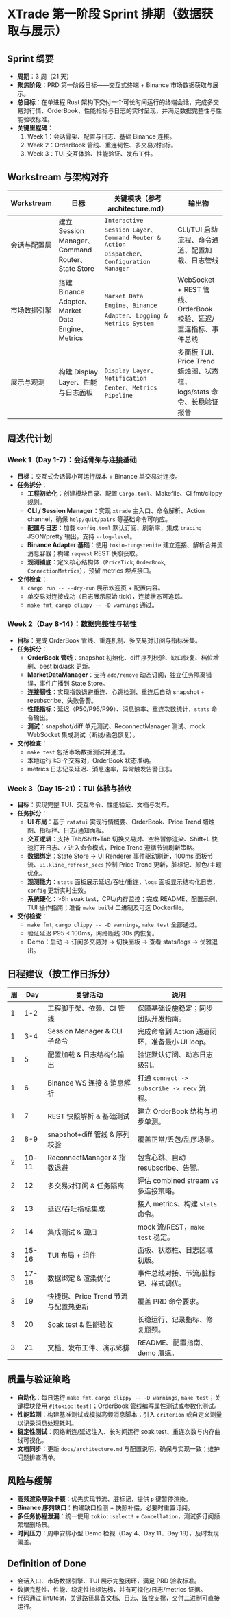 # XTrade 第一阶段 Sprint 排期（数据获取与展示）

## Sprint 纲要

- **周期**：3 周（21 天）
- **聚焦阶段**：PRD 第一阶段目标——交互式终端 + Binance 市场数据获取与展示。
- **总目标**：在单进程 Rust 架构下交付一个可长时间运行的终端会话，完成多交易对行情、OrderBook、性能指标与日志的实时呈现，并满足数据完整性与性能验收标准。
- **关键里程碑**：
  1. Week 1：会话骨架、配置与日志、基础 Binance 连接。
  2. Week 2：OrderBook 管线、重连韧性、多交易对指标。
  3. Week 3：TUI 交互体验、性能验证、发布工件。

## Workstream 与架构对齐

| Workstream | 目标 | 关键模块（参考 architecture.md） | 输出物 |
| --- | --- | --- | --- |
| 会话与配置层 | 建立 Session Manager、Command Router、State Store | `Interactive Session Layer`、`Command Router & Action Dispatcher`、`Configuration Manager` | CLI/TUI 启动流程、命令通道、配置加载、日志管线 |
| 市场数据引擎 | 搭建 Binance Adapter、Market Data Engine、Metrics | `Market Data Engine`、`Binance Adapter`、`Logging & Metrics System` | WebSocket + REST 管线、OrderBook 校验、延迟/重连指标、事件总线 |
| 展示与观测 | 构建 Display Layer、性能与日志面板 | `Display Layer`、`Notification Center`、`Metrics Pipeline` | 多面板 TUI、Price Trend 蜡烛图、状态栏、logs/stats 命令、长稳验证报告 |

## 周迭代计划

### Week 1（Day 1-7）：会话骨架与连接基础

- **目标**：交互式会话最小可运行版本 + Binance 单交易对连接。
- **任务拆分**：
  - **工程初始化**：创建模块目录、配置 `Cargo.toml`、Makefile、CI fmt/clippy 规则。
  - **CLI / Session Manager**：实现 `xtrade` 主入口、命令解析、Action channel，确保 `help/quit/pairs` 等基础命令可响应。
  - **配置与日志**：加载 `config.toml` 默认订阅、刷新率，集成 `tracing` JSON/pretty 输出，支持 `--log-level`。
  - **Binance Adapter 基础**：使用 `tokio-tungstenite` 建立连接、解析合并流消息容器；构建 `reqwest` REST 快照获取。
  - **观测铺底**：定义核心结构体（`PriceTick`, `OrderBook`, `ConnectionMetrics`），预留 metrics 埋点接口。
- **交付检查**：
  - `cargo run -- --dry-run` 展示欢迎页 + 配置内容。
  - 单交易对连接成功（日志展示原始 tick），连接状态可追踪。
  - `make fmt`, `cargo clippy -- -D warnings` 通过。

### Week 2（Day 8-14）：数据完整性与韧性

- **目标**：完成 OrderBook 管线、重连机制、多交易对订阅与指标采集。
- **任务拆分**：
  - **OrderBook 管线**：snapshot 初始化、diff 序列校验、缺口恢复、档位增删、best bid/ask 更新。
  - **MarketDataManager**：支持 `add/remove` 动态订阅，独立任务隔离错误，事件广播到 State Store。
  - **连接韧性**：实现指数退避重连、心跳检测、重连后自动 snapshot + resubscribe、失败告警。
  - **性能指标**：延迟（P50/P95/P99）、消息速率、重连次数统计，`stats` 命令输出。
  - **测试**：snapshot/diff 单元测试、ReconnectManager 测试、mock WebSocket 集成测试（断线/丢包恢复）。
- **交付检查**：
  - `make test` 包括市场数据测试并通过。
  - 本地运行 ≥3 个交易对，OrderBook 状态准确。
  - metrics 日志记录延迟、消息速率，异常触发告警日志。

### Week 3（Day 15-21）：TUI 体验与验收

- **目标**：实现完整 TUI、交互命令、性能验证、文档与发布。
- **任务拆分**：
  - **UI 布局**：基于 `ratatui` 实现行情概要、OrderBook、Price Trend 蜡烛图、指标栏、日志/通知面板。
  - **交互逻辑**：支持 Tab/Shift+Tab 切换交易对、空格暂停渲染、Shift+L 快速打开日志、`/` 进入命令模式，Price Trend 遵循节流刷新策略。
  - **数据绑定**：State Store → UI Renderer 事件驱动刷新，100ms 面板节流、`ui.kline_refresh_secs` 控制 Price Trend 更新，脏标记、颜色/主题优化。
  - **观测能力**：`stats` 面板展示延迟/吞吐/重连，`logs` 面板显示结构化日志，`config` 更新实时生效。
  - **系统硬化**：>6h soak test，CPU/内存监控；完成 README、配置示例、TUI 操作指南；准备 `make build` 二进制及可选 Dockerfile。
- **交付检查**：
  - `make fmt`, `cargo clippy -- -D warnings`, `make test` 全部通过。
  - 验证延迟 P95 < 100ms，网络断线 30s 内恢复。
  - Demo：启动 → 订阅多交易对 → 切换面板 → 查看 stats/logs → 优雅退出。

## 日程建议（按工作日拆分）

| 周 | Day | 关键活动 | 说明 |
| --- | --- | --- | --- |
| 1 | 1-2 | 工程脚手架、依赖、CI 管线 | 保障基础设施稳定；同步团队开发指南。 |
| 1 | 3-4 | Session Manager & CLI 子命令 | 完成命令到 Action 通道闭环，准备最小 UI loop。 |
| 1 | 5 | 配置加载 & 日志结构化输出 | 验证默认订阅、动态日志级别。 |
| 1 | 6 | Binance WS 连接 & 消息解析 | 打通 `connect -> subscribe -> recv` 流程。 |
| 1 | 7 | REST 快照解析 & 基础测试 | 建立 OrderBook 结构与初步单测。 |
| 2 | 8-9 | snapshot+diff 管线 & 序列校验 | 覆盖正常/丢包/乱序场景。 |
| 2 | 10-11 | ReconnectManager & 指数退避 | 包含心跳、自动 resubscribe、告警。 |
| 2 | 12 | 多交易对订阅 & 任务隔离 | 评估 combined stream vs 多连接策略。 |
| 2 | 13 | 延迟/吞吐指标集成 | 接入 metrics、构建 `stats` 命令。 |
| 2 | 14 | 集成测试 & 回归 | mock 流/REST，`make test` 稳定。 |
| 3 | 15-16 | TUI 布局 + 组件 | 面板、状态栏、日志区域初版。 |
| 3 | 17-18 | 数据绑定 & 渲染优化 | 事件总线对接、节流/脏标记、样式调优。 |
| 3 | 19 | 快捷键、Price Trend 节流与配置热更新 | 覆盖 PRD 命令要求。 |
| 3 | 20 | Soak test & 性能验收 | 长稳运行、记录指标、修复瓶颈。 |
| 3 | 21 | 文档、发布工件、演示彩排 | README、配置指南、demo 演练。 |

## 质量与验证策略

- **自动化**：每日运行 `make fmt`, `cargo clippy -- -D warnings`, `make test`；关键模块使用 `#[tokio::test]`；OrderBook 管线编写属性测试或参数化测试。
- **性能监测**：构建基准测试或模拟高频消息脚本；引入 `criterion` 或自定义测量以记录消息处理耗时。
- **稳定性测试**：网络断连/延迟注入、长时间运行 soak test、重连次数与内存曲线可视化。
- **文档同步**：更新 `docs/architecture.md` 与配置说明，确保与实现一致；维护问题排查清单。

## 风险与缓解

- **高频渲染导致卡顿**：优先实现节流、脏标记，提供 `p` 键暂停渲染。
- **Binance 序列缺口**：构建缺口检测 + 快照补偿，必要时重置订阅。
- **多任务协程泄漏**：统一使用 `tokio::select!` + `Cancellation`，测试多订阅频繁增删场景。
- **时间压力**：周中安排小型 Demo 检视（Day 4、Day 11、Day 18），及时发现偏差。

## Definition of Done

- 会话入口、市场数据引擎、TUI 展示完整闭环，满足 PRD 验收标准。
- 数据完整性、性能、稳定性指标达标，并有可视化/日志/metrics 证据。
- 代码通过 lint/test，关键路径具备文档、日志、监控支撑，交付二进制可直接运行。

